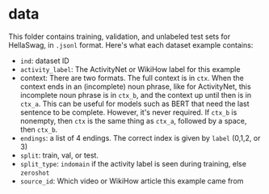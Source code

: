 # data

This folder contains training, validation, and unlabeled test sets for HellaSwag, in `.jsonl` format. Here's what each dataset example contains:

* `ind`: dataset ID
* `activity_label`: The ActivityNet or WikiHow label for this example
* context: There are two formats. The full context is in `ctx`. When the context ends in an (incomplete) noun phrase, like for ActivityNet, this incomplete noun phrase is in `ctx_b`, and the context up until then is in `ctx_a`. This can be useful for models such as BERT that need the last sentence to be complete. However, it's never required. If `ctx_b` is nonempty, then `ctx` is the same thing as `ctx_a`, followed by a space, then `ctx_b`.
* `endings`: a list of 4 endings. The correct index is given by `label` (0,1,2, or 3)
* `split`: train, val, or test.
* `split_type`: `indomain` if the activity label is seen during training, else `zeroshot`
* `source_id`: Which video or WikiHow article this example came from
